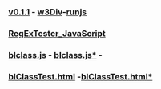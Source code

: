 ### [v0.1.1](https://github.com/littleflute/JavaScript/edit/master/README.md) - [w3Div](https://www.w3schools.com/html/tryit.asp?filename=tryhtml_default)-[runjs](runjs.html)
### [RegExTester_JavaScript](RegExTester_JavaScript)
### [blclass.js](blclass.js) - [blclass.js*](https://github.com/littleflute/JavaScript/edit/master/blclass.js) - 
### [blClassTest.html](blClassTest.html) -[blClassTest.html*](https://github.com/littleflute/JavaScript/edit/master/blClassTest.html)



<script src="https://www.w3schools.com/lib/w3.js"></script>
<script src="blclass.js" ></script>
<script src="blApp.js"></script>

